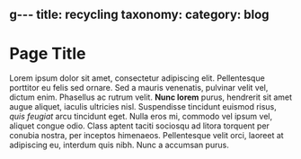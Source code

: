 g---
title: recycling
taxonomy:
    category: blog
---
# Page Title

Lorem ipsum dolor sit amet, consectetur adipiscing elit. Pellentesque porttitor eu
felis sed ornare. Sed a mauris venenatis, pulvinar velit vel, dictum enim. Phasellus
ac rutrum velit. **Nunc lorem** purus, hendrerit sit amet augue aliquet, iaculis
ultricies nisl. Suspendisse tincidunt euismod risus, _quis feugiat_ arcu tincidunt
eget. Nulla eros mi, commodo vel ipsum vel, aliquet congue odio. Class aptent taciti
sociosqu ad litora torquent per conubia nostra, per inceptos himenaeos. Pellentesque
velit orci, laoreet at adipiscing eu, interdum quis nibh. Nunc a accumsan purus.
